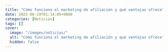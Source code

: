 ```yaml
---
title: "Cómo funciona el marketing de afiliación y qué ventajas ofrece"
date: 2025-06-19T01:14:05+0000
categories: [Noticias]
tags: []
cover:
  image: "/images/noticias/"
  alt: "Cómo funciona el marketing de afiliación y qué ventajas ofrece"
  hidden: false
---
```



